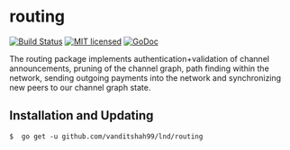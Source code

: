 routing
=======

[![Build Status](http://img.shields.io/travis/vanditshah99/lnd.svg)](https://travis-ci.org/vanditshah99/lnd) 
[![MIT licensed](https://img.shields.io/badge/license-MIT-blue.svg)](https://github.com/vanditshah99/lnd/blob/master/LICENSE)
[![GoDoc](https://img.shields.io/badge/godoc-reference-blue.svg)](http://godoc.org/github.com/vanditshah99/lnd/routing)

The routing package implements authentication+validation of channel
announcements, pruning of the channel graph, path finding within the network,
sending outgoing payments into the network and synchronizing new peers to our
channel graph state.

## Installation and Updating

```shell
$  go get -u github.com/vanditshah99/lnd/routing
```
